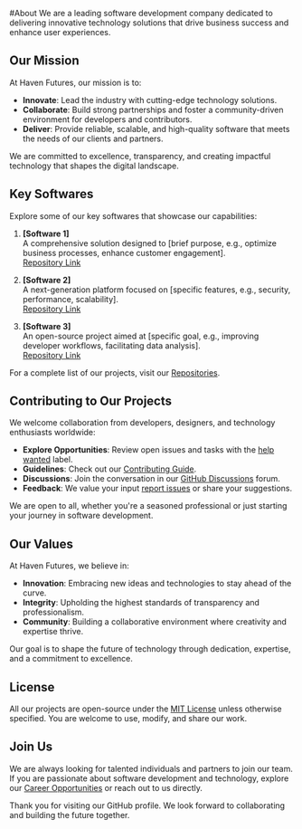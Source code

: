 #About
We are a leading software development company dedicated to delivering innovative technology solutions that drive business success and enhance user experiences.

## Our Mission
At Haven Futures, our mission is to:
- **Innovate**: Lead the industry with cutting-edge technology solutions.
- **Collaborate**: Build strong partnerships and foster a community-driven environment for developers and contributors.
- **Deliver**: Provide reliable, scalable, and high-quality software that meets the needs of our clients and partners.

We are committed to excellence, transparency, and creating impactful technology that shapes the digital landscape.

## Key Softwares
Explore some of our key softwares that showcase our capabilities:

1. **[Software 1]**  
   A comprehensive solution designed to [brief purpose, e.g., optimize business processes, enhance customer engagement].  
   [Repository Link](https://github.com/havenfutures/project-name-1)

2. **[Software 2]**  
   A next-generation platform focused on [specific features, e.g., security, performance, scalability].  
   [Repository Link](https://github.com/havenfutures/project-name-2)

3. **[Software 3]**  
   An open-source project aimed at [specific goal, e.g., improving developer workflows, facilitating data analysis].  
   [Repository Link](https://github.com/havenfutures/project-name-3)

For a complete list of our projects, visit our [Repositories](https://github.com/orgs/HavenFutures/repositories).

## Contributing to Our Projects
We welcome collaboration from developers, designers, and technology enthusiasts worldwide:

- **Explore Opportunities**: Review open issues and tasks with the [help wanted](https://github.com/havenfutures/issues) label.
- **Guidelines**: Check out our [Contributing Guide](https://github.com/havenfutures/contributing).
- **Discussions**: Join the conversation in our [GitHub Discussions](https://github.com/orgs/havenfutures/discussions) forum.
- **Feedback**: We value your input [report issues](https://github.com/havenfutures/project/issues) or share your suggestions.

We are open to all, whether you're a seasoned professional or just starting your journey in software development.

## Our Values
At Haven Futures, we believe in:

- **Innovation**: Embracing new ideas and technologies to stay ahead of the curve.
- **Integrity**: Upholding the highest standards of transparency and professionalism.
- **Community**: Building a collaborative environment where creativity and expertise thrive.

Our goal is to shape the future of technology through dedication, expertise, and a commitment to excellence.

## License
All our projects are open-source under the [MIT License](https://github.com/HavenFutures/.github/blob/main/LICENSE) unless otherwise specified. You are welcome to use, modify, and share our work.

## Join Us
We are always looking for talented individuals and partners to join our team. If you are passionate about software development and technology, explore our [Career Opportunities](https://www.havenfutures.com/careers) or reach out to us directly.

Thank you for visiting our GitHub profile. We look forward to collaborating and building the future together.

